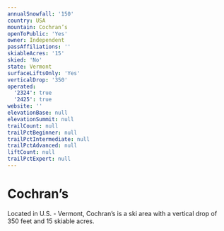 ```yaml
---
annualSnowfall: '150'
country: USA
mountain: Cochran’s
openToPublic: 'Yes'
owner: Independent
passAffiliations: ''
skiableAcres: '15'
skied: 'No'
state: Vermont
surfaceLiftsOnly: 'Yes'
verticalDrop: '350'
operated:
  '2324': true
  '2425': true
website: ''
elevationBase: null
elevationSummit: null
trailCount: null
trailPctBeginner: null
trailPctIntermediate: null
trailPctAdvanced: null
liftCount: null
trailPctExpert: null
---
```



# Cochran’s

Located in U.S. - Vermont, Cochran’s is a ski area with a vertical drop of 350 feet and 15 skiable acres.
